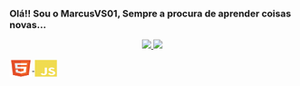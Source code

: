 ### Olá!! Sou o MarcusVS01, Sempre a procura de aprender coisas novas...
<div align="center">
  <a href="https://github.com/MarcusVS01">
  <img height="180em" src="https://github-readme-stats.vercel.app/api?username=MarcusVS01&show_icons=true&theme=dracula&include_all_commits=true&count_private=true"/>
  <img height="180em" src="https://github-readme-stats.vercel.app/api/top-langs/?username=MarcusVS01&layout=compact&langs_count=7&theme=dracula"/>
</div>
<div style="display: inline_block"><br>
<img align="center" alt="Marcus-HTML" height="30" width="40" src="https://raw.githubusercontent.com/devicons/devicon/master/icons/html5/html5-original.svg">
<img align="center" alt="Marcus-Js" height="30" width="40" src="https://raw.githubusercontent.com/devicons/devicon/master/icons/javascript/javascript-plain.svg">
  

